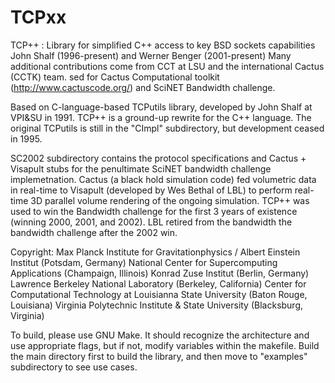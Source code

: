 # TCPxx
TCP++ : Library for simplified C++ access to key BSD sockets capabilities
John Shalf (1996-present) and Werner Benger (2001-present)
Many additional contributions come from CCT at LSU and the international Cactus (CCTK) team.
sed for Cactus Computational toolkit (http://www.cactuscode.org/) and SciNET Bandwidth challenge.

Based on C-language-based TCPutils library, developed by John Shalf at VPI&SU in 1991.   TCP++ is a ground-up rewrite for the C++ language.  The original TCPutils is still in the "CImpl" subdirectory, but development ceased in 1995.

SC2002 subdirectory contains the protocol specifications and Cactus + Visapult stubs for the penultimate SciNET bandwidth challenge implemetnation.  Cactus (a black hold simulation code) fed volumetric data in real-time to Visapult (developed by Wes Bethal of LBL) to perform real-time 3D parallel volume rendering of the ongoing simulation.  TCP++ was used to win the Bandwidth challenge for the first 3 years of existence (winning 2000, 2001, and 2002).  LBL retired from the bandwidth the bandwidth challenge after the 2002 win.

Copyright: 
    Max Planck Institute for Gravitationphysics / Albert Einstein Institut (Potsdam, Germany)
    National Center for Supercomputing Applications (Champaign, Illinois)
    Konrad Zuse Institut (Berlin, Germany)
    Lawrence Berkeley National Laboratory (Berkeley, California)
    Center for Computational Technology at Louisianna State University (Baton Rouge, Louisiana)
    Virginia Polytechnic Institute & State University (Blacksburg, Virginia)

To build, please use GNU Make.
It should recognize the architecture and use appropriate flags, but if not, modify variables within the makefile.
Build the main directory first to build the library, and then move to "examples" subdirectory to see use cases.

